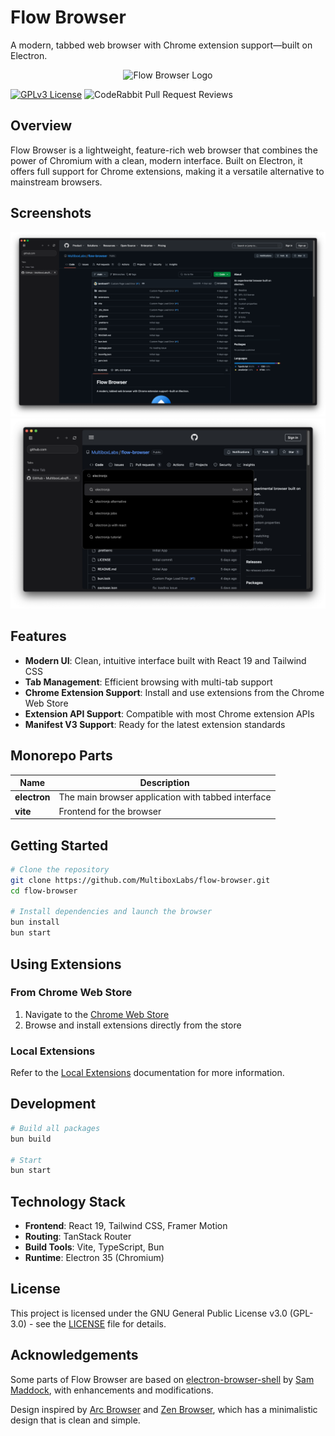 # Flow Browser

A modern, tabbed web browser with Chrome extension support—built on Electron.

<p align="center">
  <img src="./electron/assets/AppIcon.png" width="128" height="128" alt="Flow Browser Logo" />
</p>

[![GPLv3 License](https://img.shields.io/badge/License-GPL%20v3-yellow.svg)](https://opensource.org/licenses/)
![CodeRabbit Pull Request Reviews](https://img.shields.io/coderabbit/prs/github/MultiboxLabs/flow-browser?utm_source=oss&utm_medium=github&utm_campaign=MultiboxLabs%2Fflow-browser&labelColor=171717&color=FF570A&link=https%3A%2F%2Fcoderabbit.ai&label=CodeRabbit+Reviews)

## Overview

Flow Browser is a lightweight, feature-rich web browser that combines the power of Chromium with a clean, modern interface. Built on Electron, it offers full support for Chrome extensions, making it a versatile alternative to mainstream browsers.

## Screenshots

![Flow Browser Screenshot](./assets/screenshots/beta-1.png)
![Flow Browser Screenshot](./assets/screenshots/beta-2.png)

## Features

- **Modern UI**: Clean, intuitive interface built with React 19 and Tailwind CSS
- **Tab Management**: Efficient browsing with multi-tab support
- **Chrome Extension Support**: Install and use extensions from the Chrome Web Store
- **Extension API Support**: Compatible with most Chrome extension APIs
- **Manifest V3 Support**: Ready for the latest extension standards

## Monorepo Parts

| Name         | Description                                        |
| ------------ | -------------------------------------------------- |
| **electron** | The main browser application with tabbed interface |
| **vite**     | Frontend for the browser                           |

## Getting Started

```bash
# Clone the repository
git clone https://github.com/MultiboxLabs/flow-browser.git
cd flow-browser

# Install dependencies and launch the browser
bun install
bun start
```

## Using Extensions

### From Chrome Web Store

1. Navigate to the [Chrome Web Store](https://chromewebstore.google.com/)
2. Browse and install extensions directly from the store

### Local Extensions

Refer to the [Local Extensions](./extensions/README.md) documentation for more information.

## Development

```bash
# Build all packages
bun build

# Start
bun start
```

## Technology Stack

- **Frontend**: React 19, Tailwind CSS, Framer Motion
- **Routing**: TanStack Router
- **Build Tools**: Vite, TypeScript, Bun
- **Runtime**: Electron 35 (Chromium)

## License

This project is licensed under the GNU General Public License v3.0 (GPL-3.0) - see the [LICENSE](./LICENSE) file for details.

## Acknowledgements

Some parts of Flow Browser are based on [electron-browser-shell](https://github.com/samuelmaddock/electron-browser-shell) by [Sam Maddock](https://github.com/samuelmaddock), with enhancements and modifications.

Design inspired by [Arc Browser](https://arc.net) and [Zen Browser](https://zen-browser.app/), which has a minimalistic design that is clean and simple.
